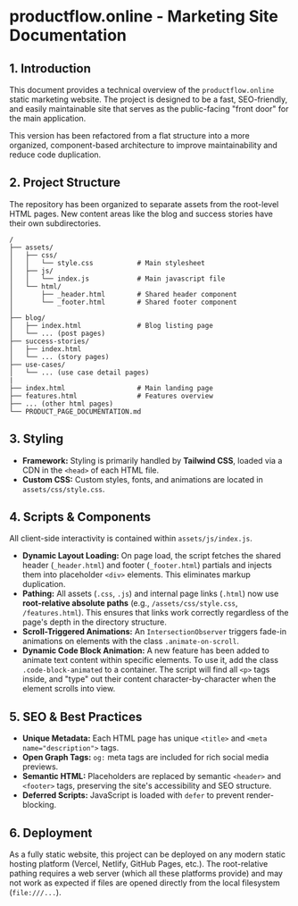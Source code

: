 # productflow.online - Marketing Site Documentation

## 1. Introduction

This document provides a technical overview of the `productflow.online` static marketing website. The project is designed to be a fast, SEO-friendly, and easily maintainable site that serves as the public-facing "front door" for the main application.

This version has been refactored from a flat structure into a more organized, component-based architecture to improve maintainability and reduce code duplication.

## 2. Project Structure

The repository has been organized to separate assets from the root-level HTML pages. New content areas like the blog and success stories have their own subdirectories.

```
/
├── assets/
│   ├── css/
│   │   └── style.css           # Main stylesheet
│   ├── js/
│   │   └── index.js            # Main javascript file
│   └── html/
│       ├── _header.html        # Shared header component
│       └── _footer.html        # Shared footer component
│
├── blog/
│   ├── index.html              # Blog listing page
│   └── ... (post pages)
├── success-stories/
│   ├── index.html
│   └── ... (story pages)
├── use-cases/
│   └── ... (use case detail pages)
|
├── index.html                  # Main landing page
├── features.html               # Features overview
├── ... (other html pages)
└── PRODUCT_PAGE_DOCUMENTATION.md
```

## 3. Styling

-   **Framework:** Styling is primarily handled by **Tailwind CSS**, loaded via a CDN in the `<head>` of each HTML file.
-   **Custom CSS:** Custom styles, fonts, and animations are located in `assets/css/style.css`.

## 4. Scripts & Components

All client-side interactivity is contained within `assets/js/index.js`.

-   **Dynamic Layout Loading:** On page load, the script fetches the shared header (`_header.html`) and footer (`_footer.html`) partials and injects them into placeholder `<div>` elements. This eliminates markup duplication.
-   **Pathing:** All assets (`.css`, `.js`) and internal page links (`.html`) now use **root-relative absolute paths** (e.g., `/assets/css/style.css`, `/features.html`). This ensures that links work correctly regardless of the page's depth in the directory structure.
-   **Scroll-Triggered Animations:** An `IntersectionObserver` triggers fade-in animations on elements with the class `.animate-on-scroll`.
-   **Dynamic Code Block Animation:** A new feature has been added to animate text content within specific elements. To use it, add the class `.code-block-animated` to a container. The script will find all `<p>` tags inside, and "type" out their content character-by-character when the element scrolls into view.

## 5. SEO & Best Practices

-   **Unique Metadata:** Each HTML page has unique `<title>` and `<meta name="description">` tags.
-   **Open Graph Tags:** `og:` meta tags are included for rich social media previews.
-   **Semantic HTML:** Placeholders are replaced by semantic `<header>` and `<footer>` tags, preserving the site's accessibility and SEO structure.
-   **Deferred Scripts:** JavaScript is loaded with `defer` to prevent render-blocking.

## 6. Deployment

As a fully static website, this project can be deployed on any modern static hosting platform (Vercel, Netlify, GitHub Pages, etc.). The root-relative pathing requires a web server (which all these platforms provide) and may not work as expected if files are opened directly from the local filesystem (`file:///...`).